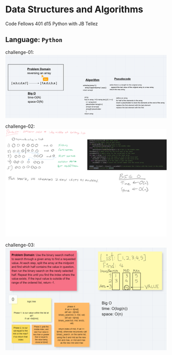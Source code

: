 # Data Structures and Algorithms
Code Fellows 401 d15 Python with JB Tellez
## Language: `Python`
challenge-01:
![array-reverse](./assets/challenge1Whiteboard.png)

challenge-02:
![array-shift](./assets/challenge2-whiteboard.png)

challenge-03:
![array-binary-search](./assets/challenge3-whiteboard.png)
